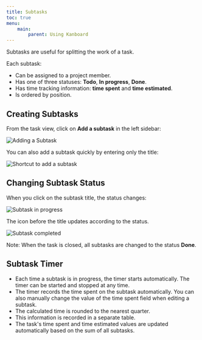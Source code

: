 ```yaml
---
title: Subtasks
toc: true
menu:
    main:
        parent: Using Kanboard
---
```


Subtasks are useful for splitting the work of a task.

Each subtask:

- Can be assigned to a project member.
- Has one of three statuses: **Todo**, **In progress**, **Done**.
- Has time tracking information: **time spent** and **time estimated**.
- Is ordered by position.

Creating Subtasks
-----------------

From the task view, click on **Add a subtask** in the left sidebar:

![Adding a Subtask](/images/v1/add-subtask.png)

You can also add a subtask quickly by entering only the title:

![Shortcut to add a subtask](/images/v1/add-subtask-shortcut.png)

Changing Subtask Status
-----------------------

When you click on the subtask title, the status changes:

![Subtask in progress](/images/v1/subtask-status-inprogress.png)

The icon before the title updates according to the status.

![Subtask completed](/images/v1/subtask-status-done.png)

Note: When the task is closed, all subtasks are changed to the status **Done**.

Subtask Timer
-------------

- Each time a subtask is in progress, the timer starts automatically. The timer can be started and stopped at any time.
- The timer records the time spent on the subtask automatically. You can also manually change the value of the time spent field when editing a subtask.
- The calculated time is rounded to the nearest quarter.
- This information is recorded in a separate table.
- The task's time spent and time estimated values are updated automatically based on the sum of all subtasks.
